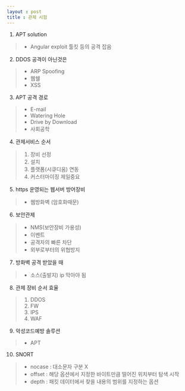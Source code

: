 ```yaml
---
layout : post
title : 관제 시험
---
```


1. APT solution
>- Angular exploit 툴킷 등의 공격 잡음


2. DDOS 공격이 아닌것은
>- ARP Spoofing 
>- 웹쉘
>- XSS


3. APT 공격 경로
>- E-mail
>- Watering Hole
>- Drive by Download
>- 사회공학


4. 관제서비스 순서
 >1. 장비 선정 
 >2. 설치
 >3. 플랫폼(시큐디움) 연동
 >4. 커스터마이징 제일중요


5. https 운영되는 웹서버 방어장비
>- 웹방화벽 (암호화때문)


6. 보안관제 
>- NMS(보안장비 가용성)
>- 이벤트
>- 공격자의 빠른 차단
>- 외부로부터의 위협방지


7. 방화벽 공격 받았을 때
>- 소스(출발지) ip 막아야 됨


8. 관제 장비 순서 효율
 >1. DDOS
 >2. FW
 >3. IPS
 >4. WAF


9. 악성코드예방 솔루션
>- APT


10. SNORT
>- nocase : 대소문자 구분 X
>- offset : 해당 옵션에서 지정한 바이트만큼 떨어진 위치부터 탐색 시작
>- depth : 패킷 데이터에서 찾을 내용의 범위를 지정하는 옵션

